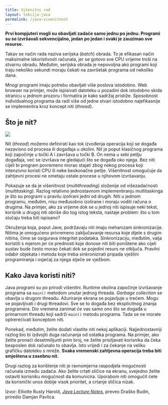 ```yaml
---
title: Višenitni rad
layout: lekcija-java
permalink: /java-visenitnost
---
```


**Prvi kompjuteri mogli su obavljati zadaće samo jednu po jednu. Programi su se izvršavali sekvencijalno, jedan po jedan i svaki je zauzimao sve resurse.**

Takav se način rada naziva serijska (*batch*) obrada. To je efikasan način maksimalne iskoristivosti računala, jer se gotovo sve CPU vrijeme troši na stvarnu obradu. Međutim, serijska obrada je nepovoljna ako programi koji traju nekoliko sekundi moraju čekati na završetak programa od nekoliko dana.

Mnogi programi imaju potrebu obavljati više poslova istodobno. Web browser na primjer, može ispisivati datoteku u pozadini dok istodobno skida stranicu u jednom prozoru i formatira je kako sadržaj pristiže. Sposobnost individualnog programa da radi više od jedne stvari istodobno najefikasnije se implementira kroz koncept niti (*thread*).

## Što je nit?

![](https://upload.wikimedia.org/wikipedia/commons/thumb/a/a5/Multithreaded_process.svg/450px-Multithreaded_process.svg.png)

Nit (*thread*) možemo definirati kao tok izvođenja operacija koji se događa nezavisno od procesa ili događaja u okolini. Nit je poput klasičnog programa koji započinje u točki A i završava u točki B. On nema u sebi petlju događaja, već se izvršava ne gledajući što se događa oko njega. Bez niti cijeli bi program povremeno morao stajati zbog nekog procesa koji intenzivno koristi CPU ili neke beskonačne petlje. Višenitnost omogućuje da zahtjevni procesi ne ometaju ostale procese u njihovom izvršavanju.

Pokazuje se da je višenitnost (*multithreading*) složenije od višezadaćnosti (*multitasking*). Razlog relativno jednostavnom implementiranju multitaskinga je što su programi u pravilu izolirani jedni od drugih. Niti u jednom programu, međutim, nisu međusobno izolirane i moraju voditi računa o drugima. Na primjer, ako za vrijeme dok se u jednoj niti ispisuje neki tekst, korisnik u drugoj niti obriše dio tog istog teksta, nastaje problem: što u tom slučaju treba biti ispisano?

Okruženja koja, poput Jave, podržavaju niti imaju mehanizam sinkronizacije. Nitima je omogućeno privremeno zaključavanje resursa koje dijele s drugim nitima, čime se osigurava integritet podataka. Sinkronizaciju, međutim, valja koristiti s mjerom jer će prednosti koje donose niti biti poništene ako cijeli sustav bude često morao čekati dok se pojedini resurs ne otključa. Pravilni odabir objekata i metoda koje treba sinkronizirati pripada vještini programiranja i osjećaj za njega stječe se vježbom.

## Kako Java koristi niti?

Java programi su po prirodi višenitni. Runtime okolina započinje izvršavanje programa sa `main()` metodom unutar jednog threada. *Garbage collection* se obavlja u drugom threadu. Ažuriranje ekrana se pojavljuje u trećem. Mogu se pojavljivati i drugi threadovi. Sve se to događa bez eksplicitnog znanja programera. Dio vremena zanimat će vas samo ono što se događa u primarnom threadu koji sadrži `main()` metodu programa. Tada se ne morate optrerećivati konceptom niti.

Ponekad, međutim, želite dodati vlastite niti nekoj aplikaciji. Najjednostavniji razlog  bio bi izdvojiti duga računanja od ostatka programa. Na primjer, ako želite pronaći desetmilijunti prim broj, ne želite prisiljavati korisnika da čeka besposlen dok računalo to obavlja. Isto vrijedi i za čekanje na veliku grafičku datoteku s mreže. **Svaka vremenski zahtjevna operacija treba biti smještena u zasebnu nit.**

Drugi razlog za korištenje niti je ravnomjerna raspodjela mogućnosti računala između zadaća. Ako želite crtati sličice na ekranu, svejedno želite ostaviti korisniku mogućnost da komunicira. Uporabom niti omogućit ćete da korisnički unos dobije visok prioritet, a crtanje sličica nizak.


Izvor: Elliotte Rusty Harold, *[Java Lecture Notes](//www.cafeaulait.org/course/index.html)*, preveo Draško Budin, priredio Damjan Pavlica.
